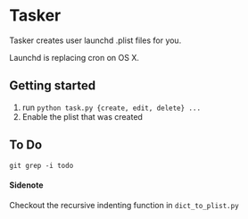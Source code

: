 # Tasker

Tasker creates user launchd .plist files for you.

Launchd is replacing cron on OS X.

## Getting started

1. run `python task.py {create, edit, delete} ...`
2. Enable the plist that was created

## To Do

`git grep -i todo`

#### Sidenote

Checkout the recursive indenting function in `dict_to_plist.py`

